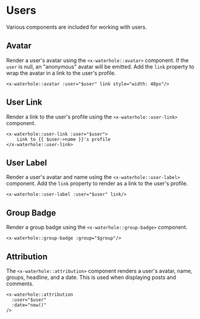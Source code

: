 # Users
Various components are included for working with users.

## Avatar
Render a user's avatar using the `<x-waterhole::avatar>` component. If the `user` is null, an "anonymous" avatar will be emitted. Add the `link` property to wrap the avatar in a link to the user's profile.

```blade render
<x-waterhole::avatar :user="$user" link style="width: 48px"/>
```

## User Link
Render a link to the user's profile using the `<x-waterhole::user-link>` component.

```blade render
<x-waterhole::user-link :user="$user">
    Link to {{ $user->name }}'s profile
</x-waterhole::user-link>
```

## User Label
Render a user's avatar and name using the `<x-waterhole::user-label>` component. Add the `link` property to render as a link to the user's profile.
```blade render
<x-waterhole::user-label :user="$user" link/>
```

## Group Badge
Render a group badge using the `<x-waterhole::group-badge>` component.
```blade render
<x-waterhole::group-badge :group="$group"/>
```

## Attribution
The `<x-waterhole::attribution>` component renders a user's avatar, name, groups, headline, and a date. This is used when displaying posts and comments.

```blade render
<x-waterhole::attribution
  :user="$user"
  :date="now()"
/>
```
